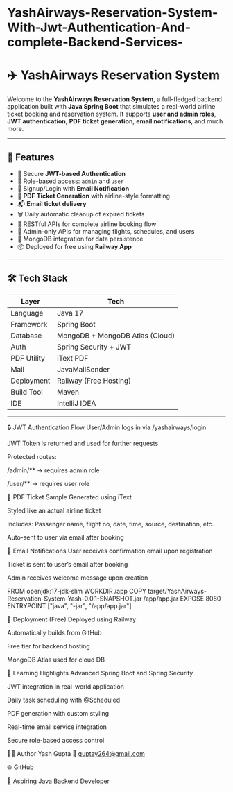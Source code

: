 
# YashAirways-Reservation-System-With-Jwt-Authentication-And-complete-Backend-Services-


# ✈️ YashAirways Reservation System

Welcome to the **YashAirways Reservation System**, a full-fledged backend application built with **Java Spring Boot** that simulates a real-world airline ticket booking and reservation system. It supports **user and admin roles**, **JWT authentication**, **PDF ticket generation**, **email notifications**, and much more.

---

## 🚀 Features

- 🔐 Secure **JWT-based Authentication**
- 👥 Role-based access: `admin` and `user`
- 📩 Signup/Login with **Email Notification**
- 🧾 **PDF Ticket Generation** with airline-style formatting
- 📬 **Email ticket delivery**
- 🗑️ Daily automatic cleanup of expired tickets
- 🧭 RESTful APIs for complete airline booking flow
- 🧾 Admin-only APIs for managing flights, schedules, and users
- 🐘 MongoDB integration for data persistence
- 📦 Deployed for free using **Railway App**

---

## 🛠️ Tech Stack

| Layer        | Tech                             |
|--------------|----------------------------------|
| Language     | Java 17                          |
| Framework    | Spring Boot                      |
| Database     | MongoDB + MongoDB Atlas (Cloud)  |
| Auth         | Spring Security + JWT            |
| PDF Utility  | iText PDF                        |
| Mail         | JavaMailSender                   |
| Deployment   | Railway (Free Hosting)           |
| Build Tool   | Maven                            |
| IDE          | IntelliJ IDEA                    |

---


🔒 JWT Authentication Flow
User/Admin logs in via /yashairways/login

JWT Token is returned and used for further requests

Protected routes:

/admin/** → requires admin role

/user/** → requires user role

🧾 PDF Ticket Sample
Generated using iText

Styled like an actual airline ticket

Includes: Passenger name, flight no, date, time, source, destination, etc.

Auto-sent to user via email after booking


📨 Email Notifications
User receives confirmation email upon registration

Ticket is sent to user’s email after booking

Admin receives welcome message upon creation

FROM openjdk:17-jdk-slim
WORKDIR /app
COPY target/YashAirways-Reservation-System-Yash-0.0.1-SNAPSHOT.jar /app/app.jar
EXPOSE 8080
ENTRYPOINT ["java", "-jar", "/app/app.jar"]

🚀 Deployment (Free)
Deployed using Railway:

Automatically builds from GitHub

Free tier for backend hosting

MongoDB Atlas used for cloud DB


🧠 Learning Highlights
Advanced Spring Boot and Spring Security

JWT integration in real-world application

Daily task scheduling with @Scheduled

PDF generation with custom styling

Real-time email service integration

Secure role-based access control

🙋‍♂️ Author
Yash Gupta
📧 guptay264@gmail.com

🌐 GitHub

💼 Aspiring Java Backend Developer



